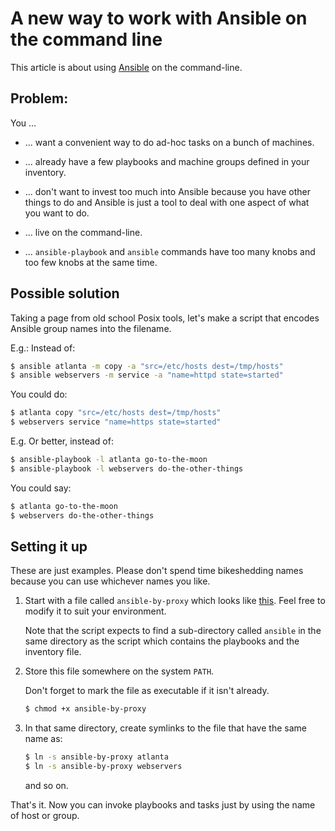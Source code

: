 # A new way to work with Ansible on the command line

This article is about using [Ansible](https://ansible.com) on the command-line.

## Problem:

You ...

* ... want a convenient way to do ad-hoc tasks on a bunch of machines.

* ... already have a few playbooks and machine groups defined in your inventory.

* ... don't want to invest too much into Ansible because you have other things
  to do and Ansible is just a tool to deal with one aspect of what you want to
  do.

* ... live on the command-line.

* ... `ansible-playbook` and `ansible` commands have too many knobs and too few
  knobs at the same time.

## Possible solution

Taking a page from old school Posix tools, let's make a script that encodes
Ansible group names into the filename.

E.g.: Instead of:

```sh
$ ansible atlanta -m copy -a "src=/etc/hosts dest=/tmp/hosts"
$ ansible webservers -m service -a "name=httpd state=started"
```

You could do:

```sh
$ atlanta copy "src=/etc/hosts dest=/tmp/hosts"
$ webservers service "name=https state=started"
```

E.g. Or better, instead of:

```sh
$ ansible-playbook -l atlanta go-to-the-moon
$ ansible-playbook -l webservers do-the-other-things
```

You could say:

```sh
$ atlanta go-to-the-moon
$ webservers do-the-other-things
```

## Setting it up

These are just examples. Please don't spend time bikeshedding names because you
can use whichever names you like.

1. Start with a file called `ansible-by-proxy` which looks like
   [this](httsp://github.com/asankah/ansible-cli-sugar/ansible-by-proxy). Feel
   free to modify it to suit your environment.

   Note that the script expects to find a sub-directory called `ansible` in the
   same directory as the script which contains the playbooks and the inventory
   file.

2. Store this file somewhere on the system `PATH`.

   Don't forget to mark the file as executable if it isn't already.

   ```sh
   $ chmod +x ansible-by-proxy
   ```

3. In that same directory, create symlinks to the file that have the same name
   as:

   ```sh
   $ ln -s ansible-by-proxy atlanta
   $ ln -s ansible-by-proxy webservers
   ```

   and so on.

That's it. Now you can invoke playbooks and tasks just by using the name of host
or group.


